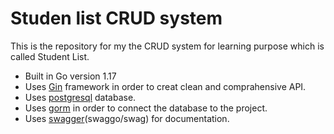 # Studen list CRUD system
This is the repository for my the CRUD system for learning purpose which is called Student List. 

- Built in Go version 1.17
- Uses [Gin](https://github.com/gin-gonic/gin) framework in order to creat clean and comprahensive API.
- Uses [postgresql](www.postgresql.org) database.
- Uses [gorm](https://github.com/jinzhu/gorm) in order to connect the database to the project.
- Uses [swagger](https://github.com/swaggo/swag)(swaggo/swag) for documentation.
